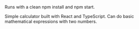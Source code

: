 Runs with a clean npm install and npm start.

Simple calculator built with React and TypeScript. Can do basic mathematical expressions with two numbers. 